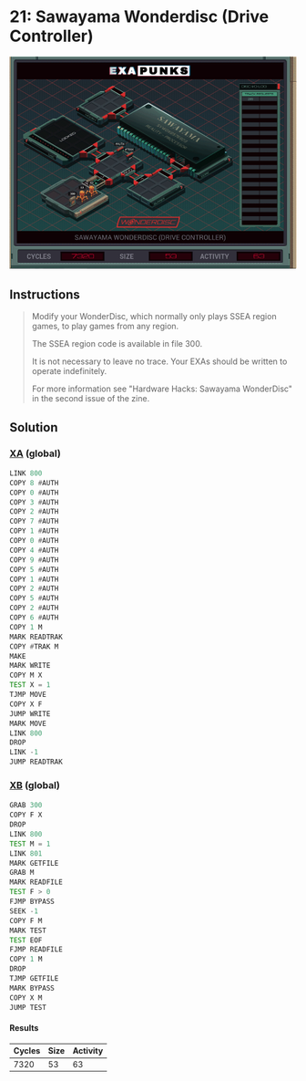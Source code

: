 # 21: Sawayama Wonderdisc (Drive Controller)

<div align="center"><img src="EXAPUNKS - Sawayama WonderDisc (7320, 53, 63, 2023-10-07-23-59-14).gif" /></div>

## Instructions
> Modify your WonderDisc, which normally only plays SSEA region games, to play games from any region.
> 
> The SSEA region code is available in file 300.
> 
> It is not necessary to leave no trace. Your EXAs should be written to operate indefinitely.
> 
> For more information see "Hardware Hacks: Sawayama WonderDisc" in the second issue of the zine.

## Solution

### [XA](XA.exa) (global)
```asm
LINK 800
COPY 8 #AUTH
COPY 0 #AUTH
COPY 3 #AUTH
COPY 2 #AUTH
COPY 7 #AUTH
COPY 1 #AUTH
COPY 0 #AUTH
COPY 4 #AUTH
COPY 9 #AUTH
COPY 5 #AUTH
COPY 1 #AUTH
COPY 2 #AUTH
COPY 5 #AUTH
COPY 2 #AUTH
COPY 6 #AUTH
COPY 1 M
MARK READTRAK
COPY #TRAK M
MAKE
MARK WRITE
COPY M X
TEST X = 1
TJMP MOVE
COPY X F
JUMP WRITE
MARK MOVE
LINK 800
DROP
LINK -1
JUMP READTRAK
```

### [XB](XB.exa) (global)
```asm
GRAB 300
COPY F X
DROP
LINK 800
TEST M = 1
LINK 801
MARK GETFILE
GRAB M
MARK READFILE
TEST F > 0
FJMP BYPASS
SEEK -1
COPY F M
MARK TEST
TEST EOF
FJMP READFILE
COPY 1 M
DROP
TJMP GETFILE
MARK BYPASS
COPY X M
JUMP TEST
```

#### Results
| Cycles | Size | Activity |
|--------|------|----------|
| 7320   | 53   | 63       |
